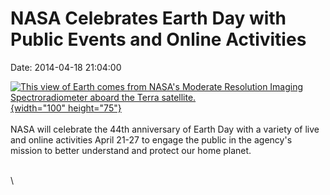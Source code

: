 NASA Celebrates Earth Day with Public Events and Online Activities
==================================================================

Date: 2014-04-18 21:04:00

[![This view of Earth comes from NASA\'s Moderate Resolution Imaging
Spectroradiometer aboard the Terra
satellite.](http://www.jpl.nasa.gov/images/earth/globe-modis-226.jpg){width="100"
height="75"}](http://www.jpl.nasa.gov/news/news.cfm?release=2014-120&rn=news.xml&rst=4115)\
\
NASA will celebrate the 44th anniversary of Earth Day with a variety of
live and online activities April 21-27 to engage the public in the
agency\'s mission to better understand and protect our home planet.

\
\
